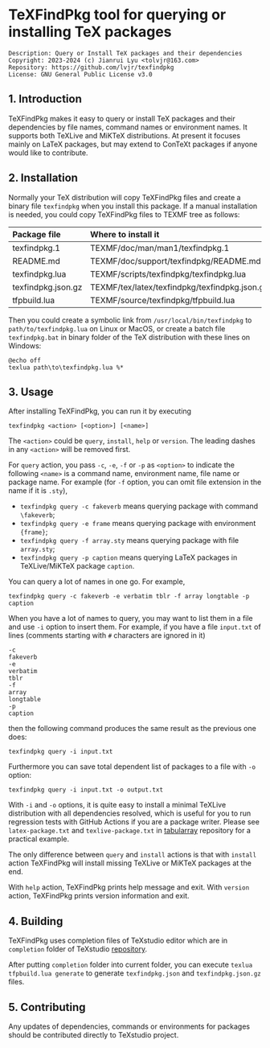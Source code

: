 # TeXFindPkg tool for querying or installing TeX packages

```
Description: Query or Install TeX packages and their dependencies
Copyright: 2023-2024 (c) Jianrui Lyu <tolvjr@163.com>
Repository: https://github.com/lvjr/texfindpkg
License: GNU General Public License v3.0
```

## 1\. Introduction

TeXFindPkg makes it easy to query or install TeX packages and their dependencies by file names, command names or environment names.
It supports both TeXLive and MiKTeX distributions. At present it focuses mainly on LaTeX packages,
but may extend to ConTeXt packages if anyone would like to contribute.

## 2\. Installation

Normally your TeX distribution will copy TeXFindPkg files and create a binary file `texfindpkg` when you install this package.
If a manual installation is needed, you could copy TeXFindPkg files to TEXMF tree as follows:

| Package file       | Where to install it |
| :------            | :------ |
| texfindpkg.1       | TEXMF/doc/man/man1/texfindpkg.1 |
| README.md          | TEXMF/doc/support/texfindpkg/README.md |
| texfindpkg.lua     | TEXMF/scripts/texfindpkg/texfindpkg.lua |
| texfindpkg.json.gz | TEXMF/tex/latex/texfindpkg/texfindpkg.json.gz |
| tfpbuild.lua       | TEXMF/source/texfindpkg/tfpbuild.lua |

Then you could create a symbolic link from `/usr/local/bin/texfindpkg` to `path/to/texfindpkg.lua` on Linux or MacOS,
or create a batch file `texfindpkg.bat` in binary folder of the TeX distribution with these lines on Windows:

```
@echo off
texlua path\to\texfindpkg.lua %*
```

## 3\. Usage

After installing TeXFindPkg, you can run it by executing

```
texfindpkg <action> [<option>] [<name>]
```

The `<action>` could be `query`, `install`, `help` or `version`.
The leading dashes in any `<action>` will be removed first.

For `query` action, you pass `-c`, `-e`, `-f` or `-p` as `<option>`
to indicate the following `<name>` is a command name, environment name, file name or package name.
For example (for `-f` option, you can omit file extension in the name if it is `.sty`),
- `texfindpkg query -c fakeverb` means querying package with command `\fakeverb`;
- `texfindpkg query -e frame` means querying package with environment `{frame}`;
- `texfindpkg query -f array.sty` means querying package with file `array.sty`;
- `texfindpkg query -p caption` means querying LaTeX packages in TeXLive/MiKTeX package `caption`.

You can query a lot of names in one go. For example,
```
texfindpkg query -c fakeverb -e verbatim tblr -f array longtable -p caption
```

When you have a lot of names to query, you may want to list them in a file and use `-i` option to insert them.
For example, if you have a file `input.txt` of lines (comments starting with `#` characters are ignored in it)
```
-c
fakeverb
-e
verbatim
tblr
-f
array
longtable
-p
caption
```
then the following command produces the same result as the previous one does:
```
texfindpkg query -i input.txt
```

Furthermore you can save total dependent list of packages to a file with `-o` option:
```
texfindpkg query -i input.txt -o output.txt
```

With `-i` and `-o` options, it is quite easy to install a minimal TeXLive distribution with all dependencies resolved,
which is useful for you to run regression tests with GitHub Actions if you are a package writer.
Please see `latex-package.txt` and `texlive-package.txt` in [tabularray](https://github.com/lvjr/tabularray/tree/main/.github/workflows) repository for a practical example.

The only difference between `query` and `install` actions is that
with `install` action TeXFindPkg will install missing TeXLive or MiKTeX packages at the end.

With `help` action, TeXFindPkg prints help message and exit.
With `version` action, TeXFindPkg prints version information and exit.

## 4\. Building

TeXFindPkg uses completion files of TeXstudio editor which are in `completion` folder of TeXstudio [repository](https://github.com/texstudio-org/texstudio).

After putting `completion` folder into current folder, you can execute `texlua tfpbuild.lua generate` to generate `texfindpkg.json` and `texfindpkg.json.gz` files.

## 5\. Contributing

Any updates of dependencies, commands or environments for packages should be contributed directly to TeXstudio project.
